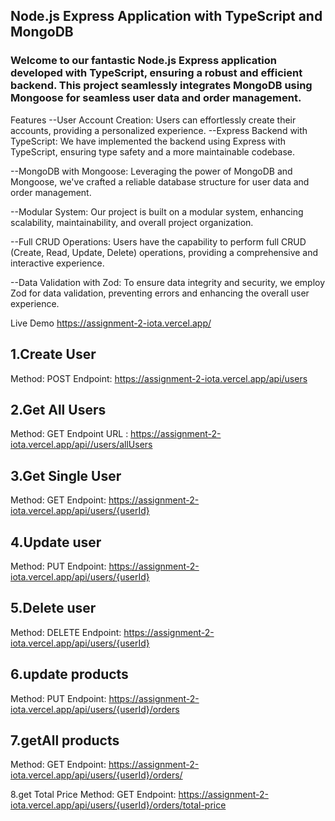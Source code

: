 ## Node.js Express Application with TypeScript and MongoDB
### Welcome to our fantastic Node.js Express application developed with TypeScript, ensuring a robust and efficient backend. This project seamlessly integrates MongoDB using Mongoose for seamless user data and order management.

Features
--User Account Creation: Users can effortlessly create their accounts, providing a personalized experience.
--Express Backend with TypeScript: We have implemented the backend using Express with TypeScript, ensuring type safety and a more maintainable codebase.

--MongoDB with Mongoose: Leveraging the power of MongoDB and Mongoose, we've crafted a reliable database structure for user data and order management.

--Modular System: Our project is built on a modular system, enhancing scalability, maintainability, and overall project organization.

--Full CRUD Operations: Users have the capability to perform full CRUD (Create, Read, Update, Delete) operations, providing a comprehensive and interactive experience.

--Data Validation with Zod: To ensure data integrity and security, we employ Zod for data validation, preventing errors and enhancing the overall user experience.

Live Demo
https://assignment-2-iota.vercel.app/

## 1.Create User
Method: POST
Endpoint: https://assignment-2-iota.vercel.app/api/users

## 2.Get All Users
Method: GET
Endpoint URL : https://assignment-2-iota.vercel.app/api//users/allUsers

## 3.Get Single User
Method: GET
Endpoint: https://assignment-2-iota.vercel.app/api/users/{userId}

## 4.Update user
Method: PUT
Endpoint: https://assignment-2-iota.vercel.app/api/users/{userId}

## 5.Delete user
Method: DELETE
Endpoint: https://assignment-2-iota.vercel.app/api/users/{userId}


## 6.update products
Method: PUT
Endpoint: https://assignment-2-iota.vercel.app/api/users/{userId}/orders


## 7.getAll products
Method: GET
Endpoint: https://assignment-2-iota.vercel.app/api/users/{userId}/orders/


8.get Total Price
Method: GET
Endpoint: https://assignment-2-iota.vercel.app/api/users/{userId}/orders/total-price